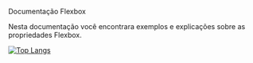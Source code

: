 Documentação Flexbox

Nesta documentação você encontrara exemplos e explicações sobre as propriedades Flexbox.

[![Top Langs](https://github-readme-stats.vercel.app/api/top-langs/?username=Fabio42-sys&layout=donut-vertical)](https://github.com/Fabio42-sys/github-readme-stats)
